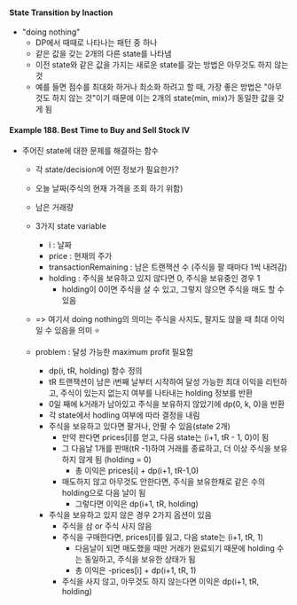 #### State Transition by Inaction
- "doing nothing"
  - DP에서 때때로 나타나는 패턴 중 하나
  - 같은 값을 갖는 2개의 다른 state를 나타냄 
  - 이전 state와 같은 값을 가지는 새로운 state를 갖는 방법은 아무것도 하지 않는 것
  - 예를 들면 점수를 최대화 하거나 최소화 하려고 할 때, 가장 좋은 방법은 "아무 것도 하지 않는 것"이기 때문에 이는 2개의 state(min, mix)가 동일한 값을 갖게 됨 

#### Example 188. Best Time to Buy and Sell Stock IV
- 주어진 state에 대한 문제를 해결하는 함수 
  - 각 state/decision에 어떤 정보가 필요한가?
  - 오늘 날짜(주식의 현재 가격을 조회 하기 위함)
  - 남은 거래량
  - 3가지 state variable
    - i : 날짜
    - price : 현재의 주가
    - transactionRemaining : 남은 트랜잭션 수 (주식을 팔 때마다 1씩 내려감)
    - holding : 주식을 보유하고 있지 않다면 0, 주식을 보유중인 경우 1
      - holding이 0이면 주식을 살 수 있고, 그렇지 않으면 주식을 매도 할 수 있음 
  - => 여기서 doing nothing의 의미는 주식을 사지도, 팔지도 않을 때 최대 이익일 수 있음을 의미 ⭐

  - problem : 달성 가능한 maximum profit 필요함 
    - dp(i, tR, holding) 함수 정의
    - tR 트랜잭션이 남은 i번째 날부터 시작하여 달성 가능한 최대 이익을 리턴하고, 주식이 있는지 없는지 여부를 나타내는 holding 정보를 반환 
    - 0일 째에 k거래가 남아있고 주식을 보유하지 않았기에 dp(0, k, 0)을 반환 
    - 각 state에서 hodling 여부에 따라 결정을 내림 
    - 주식을 보유하고 있다면 팔거나, 안팔 수 있음(state 2개)
      - 만약 판다면 prices[i]를 얻고, 다음 state는 (i+1, tR - 1, 0)이 됨
      - 그 다음날 1개를 판매(tR -1)하여 거래를 종료하고, 더 이상 주식을 보유하지 않게 됨 (holding = 0)
        - 총 이익은 prices[i] + dp(i+1, tR-1,0)
      - 매도하지 않고 아무것도 안한다면, 주식을 보유한채로 같은 수의 holding으로 다음 날이 됨 
        - 그렇다면 이익은 dp(i+1, tR, holding)
    - 주식을 보유하고 있지 않은 경우 2가지 옵션이 있음
      - 주식을 삼 or 주식 사지 않음
      - 주식을 구매한다면, prices[i]를 잃고, 다음 state는 (i+1, tR, 1)
        - 다음날이 되면 매도했을 때만 거래가 완료되기 때문에 holding 수는 동일하고, 주식을 보유한 상태가 됨 
        - 총 이익은 -prices[i] + dp(i+1, tR, 1) 
      - 주식을 사지 않고, 아무것도 하지 않는다면 이익은 dp(i+1, tR, holding)
